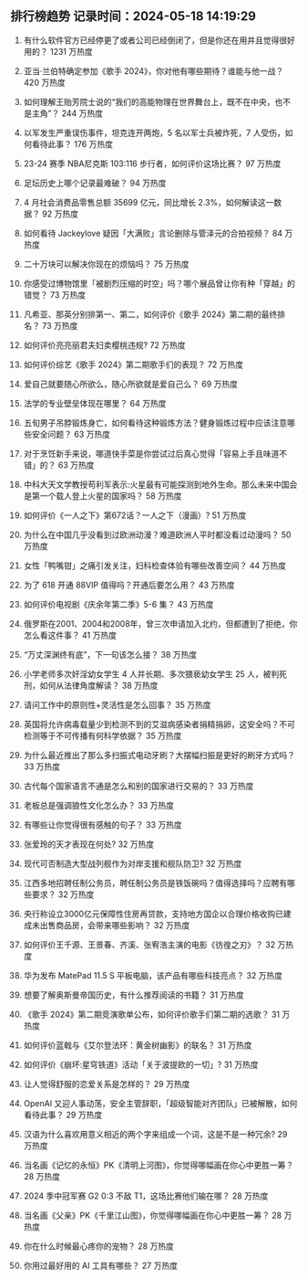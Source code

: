 
## 排行榜趋势 记录时间：2024-05-18 14:19:29
  
  1. 有什么软件官方已经停更了或者公司已经倒闭了，但是你还在用并且觉得很好用的？ 1231 万热度
    
  2. 亚当·兰伯特确定参加《歌手 2024》，你对他有哪些期待？谁能与他一战？ 420 万热度
    
  3. 如何理解王贻芳院士说的“我们的高能物理在世界舞台上，既不在中央，也不是主角”？ 244 万热度
    
  4. 以军发生严重误伤事件，坦克连开两炮，5 名以军士兵被炸死，7 人受伤，如何看待此事？ 176 万热度
    
  5. 23-24 赛季 NBA尼克斯 103:116 步行者，如何评价这场比赛？ 97 万热度
    
  6. 足坛历史上哪个记录最难破？ 94 万热度
    
  7. 4 月社会消费品零售总额 35699 亿元，同比增长 2.3%，如何解读这一数据？ 92 万热度
    
  8. 如何看待 Jackeylove 疑因「大满败」言论删除与管泽元的合拍视频？ 84 万热度
    
  9. 二十万块可以解决你现在的烦恼吗？ 75 万热度
    
  10. 你感受过博物馆里「被剧烈压缩的时空」吗？哪个展品曾让你有种「穿越」的错觉？ 73 万热度
    
  11. 凡希亚、那英分别排第一、第二，如何评价《歌手 2024》第二期的最终排名？ 73 万热度
    
  12. 如何评价亮亮丽君夫妇卖樱桃违规? 72 万热度
    
  13. 如何评价综艺《歌手 2024》第二期歌手们的表现？ 72 万热度
    
  14. 爱自己就要随心所欲么，随心所欲就是爱自己么？ 69 万热度
    
  15. 法学的专业壁垒体现在哪里？ 64 万热度
    
  16. 五旬男子吊脖锻炼身亡，如何看待这种锻炼方法？健身锻炼过程中应该注意哪些安全问题？ 63 万热度
    
  17. 对于烹饪新手来说，哪道快手菜是你尝试过后真心觉得「容易上手且味道不错」的？ 63 万热度
    
  18. 中科大天文学教授苟利军表示:火星最有可能探测到地外生命。那么未来中国会是第一个载人登上火星的国家吗？ 58 万热度
    
  19. 如何评价《一人之下》第672话？一人之下（漫画）? 51 万热度
    
  20. 为什么在中国几乎没看到过欧洲动漫？难道欧洲人平时都没看过动漫吗？ 50 万热度
    
  21. 女性「鸭嘴钳」之痛引发关注，妇科检查体验有哪些改善空间？ 44 万热度
    
  22. 为了 618 开通 88VIP 值得吗？开通后要怎么用？ 43 万热度
    
  23. 如何评价电视剧《庆余年第二季》5-6 集？ 43 万热度
    
  24. 俄罗斯在2001、2004和2008年，曾三次申请加入北约，但都遭到了拒绝，你怎么看这件事？ 41 万热度
    
  25. “万丈深渊终有底”，下一句该怎么接？ 38 万热度
    
  26. 小学老师多次奸淫幼女学生 4 人并长期、多次猥亵幼女学生 25 人，被判死刑，如何从法律角度解读？ 38 万热度
    
  27. 请问工作中的原则性+灵活性是怎么回事？ 35 万热度
    
  28. 英国将允许病毒载量少到检测不到的艾滋病感染者捐精捐卵，这安全吗？不可检测等于不可传播有何科学依据？ 35 万热度
    
  29. 为什么最近推出了那么多扫振式电动牙刷？大摆幅扫振是更好的刷牙方式吗？ 33 万热度
    
  30. 古代每个国家语言不通是怎么和别的国家进行交易的？ 33 万热度
    
  31. 老板总是强调狼性文化怎么办？ 33 万热度
    
  32. 有哪些让你觉得很有感触的句子？ 33 万热度
    
  33. 张爱玲的天才表现在何处? 32 万热度
    
  34. 现代可否制造大型战列舰作为对岸支援和舰队防卫? 32 万热度
    
  35. 江西多地招聘任制公务员，聘任制公务员是铁饭碗吗？值得选择吗？应聘有哪些要求？ 32 万热度
    
  36. 央行称设立3000亿元保障性住房再贷款，支持地方国企以合理价格收购已建成未出售商品房，会带来哪些影响？ 32 万热度
    
  37. 如何评价王千源、王景春、齐溪、张宥浩主演的电影《彷徨之刃》？ 32 万热度
    
  38. 华为发布 MatePad 11.5 S 平板电脑，该产品有哪些科技亮点？ 32 万热度
    
  39. 想要了解奥斯曼帝国历史，有什么推荐阅读的书籍？ 31 万热度
    
  40. 《歌手 2024》第二期竞演歌单公布，如何评价歌手们第二期的选歌？ 31 万热度
    
  41. 如何评价蓝戟与《艾尔登法环：黄金树幽影》的联名？ 31 万热度
    
  42. 如何评价《崩坏:星穹铁道》活动「关于波提欧的一切」? 31 万热度
    
  43. 让人觉得舒服的恋爱关系是怎样的？ 29 万热度
    
  44. OpenAI 又迎人事动荡，安全主管辞职，「超级智能对齐团队」已被解散，如何看待此事？ 29 万热度
    
  45. 汉语为什么喜欢用意义相近的两个字来组成一个词，这是不是一种冗余? 29 万热度
    
  46. 当名画《记忆的永恒》PK《清明上河图》，你觉得哪幅画在你心中更胜一筹？ 28 万热度
    
  47. 2024 季中冠军赛 G2 0:3 不敌 T1，这场比赛他们输在哪？ 28 万热度
    
  48. 当名画《父亲》PK《千里江山图》，你觉得哪幅画在你心中更胜一筹？ 28 万热度
    
  49. 你在什么时候最心疼你的宠物？ 28 万热度
    
  50. 你用过最好用的 AI 工具有哪些？ 27 万热度
    